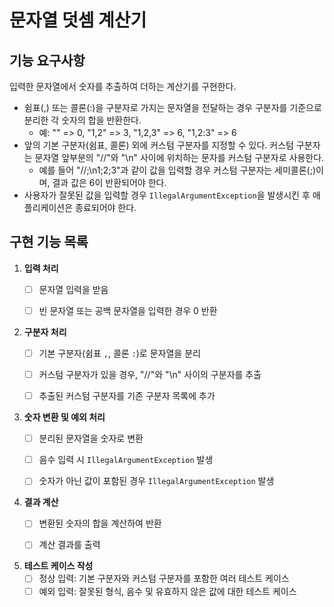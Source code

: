 # 문자열 덧셈 계산기

## 기능 요구사항

입력한 문자열에서 숫자를 추출하여 더하는 계산기를 구현한다.

- 쉼표(,) 또는 콜론(:)을 구분자로 가지는 문자열을 전달하는 경우 구분자를 기준으로 분리한 각 숫자의 합을 반환한다.  
  - 예: "" => 0, "1,2" => 3, "1,2,3" => 6, "1,2:3" => 6  
- 앞의 기본 구분자(쉼표, 콜론) 외에 커스텀 구분자를 지정할 수 있다. 커스텀 구분자는 문자열 앞부분의 "//"와 "\n" 사이에 위치하는 문자를 커스텀 구분자로 사용한다. 
  - 예를 들어 "//;\n1;2;3"과 같이 값을 입력할 경우 커스텀 구분자는 세미콜론(;)이며, 결과 값은 6이 반환되어야 한다.
- 사용자가 잘못된 값을 입력할 경우 `IllegalArgumentException`을 발생시킨 후 애플리케이션은 종료되어야 한다.


## 구현 기능 목록

1. **입력 처리**
   - [ ] 문자열 입력을 받음
   - [ ] 빈 문자열 또는 공백 문자열을 입력한 경우 0 반환


2. **구분자 처리**
   - [ ] 기본 구분자(쉼표 `,`, 콜론 `:`)로 문자열을 분리 
   - [ ] 커스텀 구분자가 있을 경우, "//"와 "\n" 사이의 구분자를 추출
   - [ ] 추출된 커스텀 구분자를 기존 구분자 목록에 추가


3. **숫자 변환 및 예외 처리**
   - [ ] 분리된 문자열을 숫자로 변환
   - [ ] 음수 입력 시 `IllegalArgumentException` 발생
   - [ ] 숫자가 아닌 값이 포함된 경우 `IllegalArgumentException` 발생
   

4. **결과 계산**
   - [ ] 변환된 숫자의 합을 계산하여 반환
   - [ ] 계산 결과를 출력


5. **테스트 케이스 작성**
   - [ ] 정상 입력: 기본 구분자와 커스텀 구분자를 포함한 여러 테스트 케이스
   - [ ] 예외 입력: 잘못된 형식, 음수 및 유효하지 않은 값에 대한 테스트 케이스